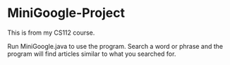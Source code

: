 # MiniGoogle-Project
This is from my CS112 course.

Run MiniGoogle.java to use the program. Search a word or phrase and the program will find articles similar to what you searched for.
